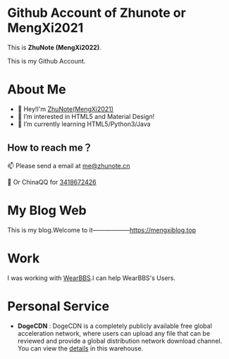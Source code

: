 # Github Account of Zhunote or MengXi2021

This is **ZhuNote (MengXi2022)**.

This is my Github Account.

# About Me

- 👋 Hey!I'm [ZhuNote(MengXi2021)](https://mengxiblog.top/ "Go to my blog (Chinese)~")
- 👀 I’m interested in HTML5 and Material Design!
- 🌱 I’m currently learning HTML5/Python3/Java

## How to reach me？

📫 Please send a email at <me@zhunote.cn>

🐧 Or ChinaQQ for [3418672426](http://wpa.qq.com/msgrd?v=3&uin=1570915261&site=qq&menu=yes "Add My QQ~")

# My Blog Web

This is my blog.Welcome to it——————<https://mengxiblog.top>

# Work

I was working with [WearBBS](https://wearbbs.cn "Go to the WearBBS Home").I can help WearBBS's Users.

# Personal Service

- **DogeCDN** : DogeCDN is a completely publicly available free global acceleration network, where users can upload any file that can be reviewed and provide a global distribution network download channel. You can view the [details](https://github.com/MengXi2021/dogecdn/) in this warehouse.
